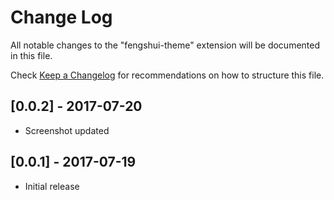 # Change Log
All notable changes to the "fengshui-theme" extension will be documented in this file.

Check [Keep a Changelog](http://keepachangelog.com/) for recommendations on how to structure this file.

## [0.0.2] - 2017-07-20
- Screenshot updated

## [0.0.1] - 2017-07-19
- Initial release

